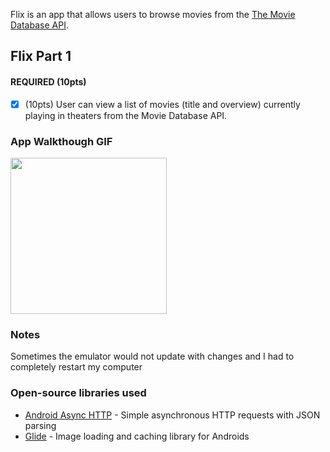 
Flix is an app that allows users to browse movies from the [The Movie Database API](http://docs.themoviedb.apiary.io/#).


## Flix Part 1


#### REQUIRED (10pts)
- [x] (10pts) User can view a list of movies (title and overview) currently playing in theaters from the Movie Database API.


### App Walkthough GIF

<img src="https://i.imgur.com/7o9HihI.gif" width=250><br>


### Notes
Sometimes the emulator would not update with changes and I had to completely restart my computer<br>

### Open-source libraries used

- [Android Async HTTP](https://github.com/codepath/CPAsyncHttpClient) - Simple asynchronous HTTP requests with JSON parsing
- [Glide](https://github.com/bumptech/glide) - Image loading and caching library for Androids

